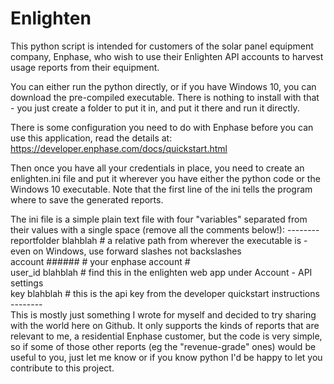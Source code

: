 # Enlighten

This python script is intended for customers of the solar panel equipment company, Enphase, who wish to use their Enlighten API accounts to harvest usage reports from their equipment.

You can either run the python directly, or if you have Windows 10, you can download the pre-compiled executable.
There is nothing to install with that - you just create a folder to put it in, and put it there and run it directly.

There is some configuration you need to do with Enphase before you can use this application, read the details at:
https://developer.enphase.com/docs/quickstart.html

Then once you have all your credentials in place, you need to create an enlighten.ini file and put it wherever you have either the python code or the Windows 10 executable.
Note that the first line of the ini tells the program where to save the generated reports.

The ini file is a simple plain text file with four "variables" separated from their values with a single space (remove all the comments below!):
--------<br/>
reportfolder  blahblah    #  a relative path from wherever the executable is - even on Windows, use forward slashes not backslashes<br/>
account ######   # your enphase account #<br/>
user_id blahblah  # find this in the enlighten web app under Account - API settings<br/>
key blahblah   # this is the api key from the developer quickstart instructions<br/>
--------<br/>
This is mostly just something I wrote for myself and decided to try sharing with the world here on Github.
It only supports the kinds of reports that are relevant to me, a residential Enphase customer, but the code is very simple, so if some of those other reports (eg the "revenue-grade" ones) would be useful to you, just let me know or if you know python I'd be happy to let you contribute to this project.

